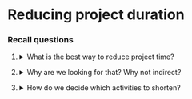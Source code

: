 #  Reducing project duration

### Recall questions

1. <details markdown=1><summary markdown="span">What is the best way to reduce project time?</summary>

    \
	If we are ==able to identify direct costs, we can reduce project time by spending more== (i.e. increasing costs).
	
	
</details>

2. <details markdown=1><summary markdown="span">Why are we looking for that? Why not indirect?</summary>

    \
	==Direct costs can be traced directly to a certain activity or work package==. Indirect costs are much harder to trace, e.g. administration and such.
	
</details>

3. <details markdown=1><summary markdown="span"> How do we decide which activities to shorten?</summary>

    \
	We shorten the activities ==with the smallest increase in cost per unit time==.
	![](../../../static/ETM/rc1.png)
	
</details>